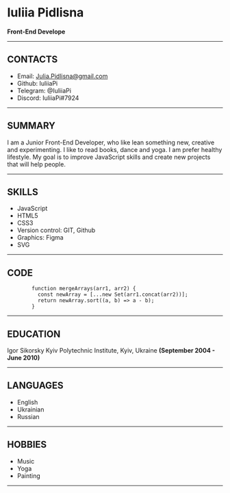 # **Iuliia Pidlisna**

**Front-End Develope**

---

## CONTACTS
* Email: Julia.Pidlisna@gmail.com
* Github: IuliiaPi
* Telegram: @IuliiaPi
* Discord: IuliiaPi#7924

---

## SUMMARY
I am a Junior Front-End Developer, who like lean something new, creative and experimenting. I like to read books, dance and yoga. I am prefer healthy lifestyle. My goal is to improve JavaScript skills and create new projects that will help people.

---

## SKILLS
* JavaScript
* HTML5
* CSS3
* Version control: GIT, Github
* Graphics: Figma
* SVG

---

## CODE
            function mergeArrays(arr1, arr2) {
              const newArray = [...new Set(arr1.concat(arr2))];
              return newArray.sort((a, b) => a - b);
            } 

---

## EDUCATION
Igor Sikorsky Kyiv Polytechnic Institute, Kyiv, Ukraine **(September 2004 - June 2010)**

---

## LANGUAGES
* English
* Ukrainian
* Russian

---

## HOBBIES
* Music
* Yoga
* Painting

---
